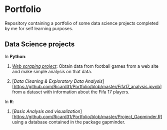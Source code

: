 # Portfolio
Repository containing a portfolio of some data science projects completed by me for self learning purposes. 


## Data Science projects

In **Python**:
1. [*Web scraping project*](https://github.com/Ricard31/Portfolio/blob/master/Web_scraping_project.ipynb): Obtain data from football games from a web site and make simple analysis on that data.

2. [*Data Cleaning & Exploratory Data Analysis*][https://github.com/Ricard31/Portfolio/blob/master/Fifa17_analysis.ipynb] from a dataset with information about the Fifa 17 players.

In **R**:
1. [*Basic Analysis and visualization*][https://github.com/Ricard31/Portfolio/blob/master/Project_Gapminder.R] using a database contained in the package gapminder.

